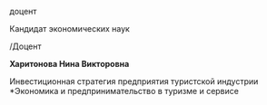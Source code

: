 доцент

Кандидат экономических наук

/Доцент

**Харитонова Нина Викторовна**

Инвестиционная стратегия предприятия туристской индустрии
	*Экономика и предпринимательство в туризме и сервисе